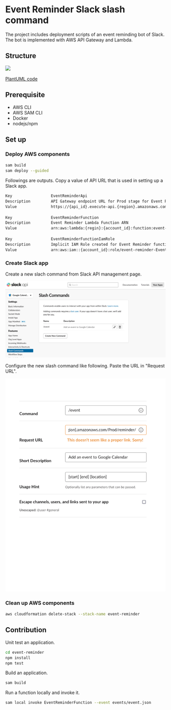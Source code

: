 # Event Reminder Slack slash command

The project includes deployment scripts of an event reminding bot of Slack.
The bot is implemented with AWS API Gateway and Lambda.

## Structure

![](http://www.plantuml.com/plantuml/png/SoWkIImgAStDuShBJqbLK0hEIKpELbAevb9GY0Qp5HmB2cAvQhcuadFoIrCKb1p3Ww7IZW6U2kw99QdbYPMn8BvFOcvIIY9ORRHpJcPgNaciWcwHhXsAGGWsH1BL60KhXO3yuX8kP468EeJn3gbvAK3t0W00)

[PlantUML code](http://www.plantuml.com/plantuml/uml/SoWkIImgAStDuShBJqbLK0hEIKpELbAevb9GY0Qp5HmB2cAvQhcuadFoIrCKb1p3Ww7IZW6U2kw99QdbYPMn8BvFOcvIIY9ORRHpJcPgNaciWcwHhXsAGGWsH1BL60KhXO3yuX8kP468EeJn3gbvAK3t0W00)

## Prerequisite

* AWS CLI
* AWS SAM CLI
* Docker
* nodejs/npm

## Set up

### Deploy AWS components

```bash
sam build
sam deploy --guided
```

Followings are outputs.
Copy a value of API URL that is used in setting up a Slack app.

```txt
Key                 EventReminderApi
Description         API Gateway endpoint URL for Prod stage for Event Reminder function
Value               https://{api_id}.execute-api.{region}.amazonaws.com/{stage}/reminder/

Key                 EventReminderFunction
Description         Event Reminder Lambda Function ARN
Value               arn:aws:lambda:{regin}:{account_id}:function:event-reminder-EventReminderFunction-{func_id}

Key                 EventReminderFunctionIamRole
Description         Implicit IAM Role created for Event Reminder function
Value               arn:aws:iam::{account_id}:role/event-reminder-EventReminderFunctionRole-{role_id}
```

### Create Slack app

Create a new slach command from Slack API management page.

![](figs/slack_setting_01.png)

Configure the new slash command like following.
Paste the URL in "Request URL".

![](figs/slack_setting_02.png)

### Clean up AWS components

```bash
aws cloudformation delete-stack --stack-name event-reminder
```

## Contribution

Unit test an application.

```bash
cd event-reminder
npm install
npm test
```

Build an application.

```bash
sam build
```

Run a function locally and invoke it.

```bash
sam local invoke EventReminderFunction --event events/event.json
```

